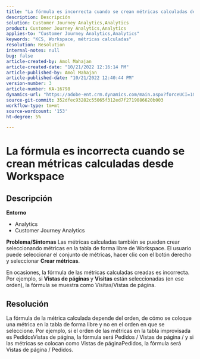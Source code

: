 ```yaml
---
title: "La fórmula es incorrecta cuando se crean métricas calculadas desde Workspace"
description: Descripción
solution: Customer Journey Analytics,Analytics
product: Customer Journey Analytics,Analytics
applies-to: "Customer Journey Analytics,Analytics"
keywords: "KCS, Workspace, métricas calculadas"
resolution: Resolution
internal-notes: null
bug: false
article-created-by: Amol Mahajan
article-created-date: "10/21/2022 12:16:14 PM"
article-published-by: Amol Mahajan
article-published-date: "10/21/2022 12:40:44 PM"
version-number: 3
article-number: KA-16798
dynamics-url: "https://adobe-ent.crm.dynamics.com/main.aspx?forceUCI=1&pagetype=entityrecord&etn=knowledgearticle&id=91d2a522-3a51-ed11-bba2-0022480869de"
source-git-commit: 352dfec93282c55065f312ed7f2719086620b003
workflow-type: tm+mt
source-wordcount: '153'
ht-degree: 5%

---
```


# La fórmula es incorrecta cuando se crean métricas calculadas desde Workspace

## Descripción

<b>Entorno</b>
- Analytics
- Customer Journey Analytics

<b>Problema/Síntomas</b>
Las métricas calculadas también se pueden crear seleccionando métricas en la tabla de forma libre de Workspace. El usuario puede seleccionar el conjunto de métricas, hacer clic con el botón derecho y seleccionar <b>Crear métricas</b>.

En ocasiones, la fórmula de las métricas calculadas creadas es incorrecta. Por ejemplo, si <b>Vistas de páginas </b>y <b>Visitas</b> están seleccionadas (en ese orden), la fórmula se muestra como Visitas/Vistas de página.


## Resolución


La fórmula de la métrica calculada depende del orden, de cómo se coloque una métrica en la tabla de forma libre y no en el orden en que se seleccione. Por ejemplo, si el orden de las métricas en la tabla improvisada es PedidosVistas de página, la fórmula será Pedidos / Vistas de página / y si las métricas se colocan como Vistas de páginaPedidos, la fórmula será Vistas de página / Pedidos.
